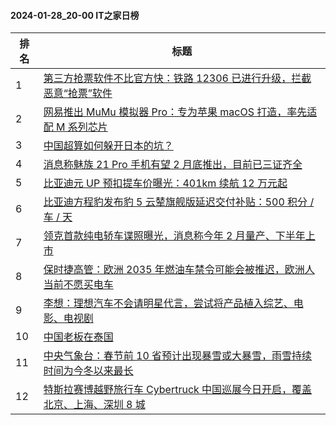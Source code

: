 #### 2024-01-28_20-00  IT之家日榜

| 排名 | 标题|
| --- | ---|
| 1 | [第三方抢票软件不比官方快：铁路 12306 已进行升级，拦截恶意“抢票”软件](https://www.ithome.com/0/747/636.htm) |
| 2 | [网易推出 MuMu 模拟器 Pro：专为苹果 macOS 打造，率先适配 M 系列芯片](https://www.ithome.com/0/747/631.htm) |
| 3 | [中国超算如何躲开日本的坑？](https://www.ithome.com/0/747/615.htm) |
| 4 | [消息称魅族 21 Pro 手机有望 2 月底推出，目前已三证齐全](https://www.ithome.com/0/747/627.htm) |
| 5 | [比亚迪元 UP 预扣提车价曝光：401km 续航 12 万元起](https://www.ithome.com/0/747/630.htm) |
| 6 | [比亚迪方程豹发布豹 5 云辇旗舰版延迟交付补贴：500 积分 / 车 / 天](https://www.ithome.com/0/747/624.htm) |
| 7 | [领克首款纯电轿车谍照曝光，消息称今年 2 月量产、下半年上市](https://www.ithome.com/0/747/617.htm) |
| 8 | [保时捷高管：欧洲 2035 年燃油车禁令可能会被推迟，欧洲人当前不愿买电车](https://www.ithome.com/0/747/620.htm) |
| 9 | [李想：理想汽车不会请明星代言，尝试将产品植入综艺、电影、电视剧](https://www.ithome.com/0/747/640.htm) |
| 10 | [中国老板在泰国](https://www.ithome.com/0/747/661.htm) |
| 11 | [中央气象台：春节前 10 省预计出现暴雪或大暴雪，雨雪持续时间为今冬以来最长](https://www.ithome.com/0/747/693.htm) |
| 12 | [特斯拉赛博越野旅行车 Cybertruck 中国巡展今日开启，覆盖北京、上海、深圳 8 城](https://www.ithome.com/0/747/638.htm) |
